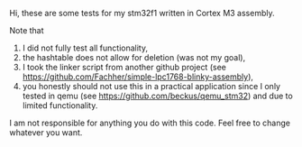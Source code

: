 Hi, these are some tests for my stm32f1 written in Cortex M3 assembly.

Note that
1. I did not fully test all functionality,
2. the hashtable does not allow for deletion (was not my goal),
3. I took the linker script from another github project (see https://github.com/Fachher/simple-lpc1768-blinky-assembly),
4. you honestly should not use this in a practical application since I only tested in qemu (see https://github.com/beckus/qemu_stm32) and due to limited functionality.

I am not responsible for anything you do with this code. Feel free to change whatever you want.
